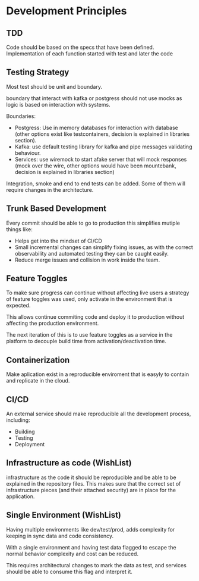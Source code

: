  # Development Principles
 
 ## TDD
 
 Code should be based on the specs that have been defined. Implementation of each function started with test and later the code
 
 ## Testing Strategy
 
Most test should be unit and boundary.
 
boundary that interact with kafka or postgress should not use mocks as logic is based on interaction with systems.

Boundaries:
- Postgress: Use in memory databases for interaction with database (other options exist like testcontainers, decision is explained in libraries section).
- Kafka: use default testing library for kafka and pipe messages validating behaviour.
- Services: use wiremock to start afake server that will mock responses (mock over the wire, other options would have been mountebank, decision is explained in libraries section)

Integration, smoke and end to end tests can be added. Some of them will require changes in the architecture.
 
 ## Trunk Based Development
 
 Every commit should be able to go to production this simplifies mutiple things like:
 
 - Helps get into the mindset of CI/CD
 - Small incremental changes can simplify fixing issues, as with the correct observability and automated testing they can be caught easily.
 - Reduce merge issues and collision in work inside the team.
 
 ## Feature Toggles
 
 To make sure progress can continue without affecting live users a strategy of feature toggles was used, only activate in the environment that is expected.
 
 This allows continue commiting code and deploy it to production without affecting the production environment.
 
 The next iteration of this is to use feature toggles as a service in the platform to decouple build time from activation/deactivation time.
 
 ## Containerization
 
 Make aplication exist in a reproducible enviroment that is easyly to contain and replicate in the cloud.
 
 ## CI/CD
 
 An external service should make reproducible all the development process, including: 
 * Building
 * Testing
 * Deployment
 
 ## Infrastructure as code (WishList)
 
 infrastructure as the code it should be reproducible and be able to be explained in the repository files. This makes sure that the correct set of infrastructure pieces (and their attached security) are in place for the application. 
 
 ## Single Environment (WishList)
 
 Having multiple environments like dev/test/prod, adds complexity for keeping in sync data and code consistency.
 
 With a single environment and having test data flagged to escape the normal behavior complexity and cost can be reduced.
 
 This requires architectural changes to mark the data as test, and services should be able to consume this flag and interpret it.  